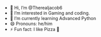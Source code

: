 - 👋 Hi, I’m @Therealjacob6
- 👀 I’m interested in Gaming and coding.
- 🌱 I’m currently learning Advanced Python
- 😄 Pronouns: he/him
- ⚡ Fun fact: I like Pizza 🍕


<!---
Therealjacob6/Therealjacob6 is a ✨ special ✨ repository because its `README.md` (this file) appears on your GitHub profile.
You can click the Preview link to take a look at your changes.
--->
